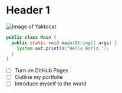 # Header 1

![Image of Yaktocat](https://octodex.github.com/images/yaktocat.png)

``` java
public class Main {
  public static void main(String[] args) {
    System.out.println("Hello World.");
  }
}
```

- [ ] Turn on GitHub Pages
- [ ] Outline my portfolie
- [ ] Introduce myself to the world
